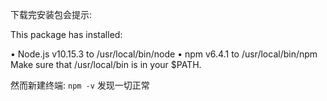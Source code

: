下载完安装包会提示:

This package has installed:

• Node.js v10.15.3 to /usr/local/bin/node
• npm v6.4.1 to /usr/local/bin/npm
Make sure that /usr/local/bin is in your $PATH.

然而新建终端: `npm -v` 发现一切正常
